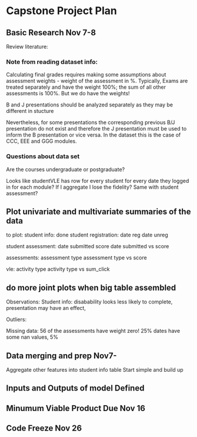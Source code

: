 # Capstone Project Plan


## Basic Research Nov 7-8
Review literature:


### Note from reading dataset info:
Calculating final grades requires making some assumptions about assessment weights - weight of the assessment in %. Typically, Exams are treated separately and have the weight 100%; the sum of all other assessments is 100%. But we do have the weights!

B and J presentations should be analyzed separately as they may be different in stucture 

Nevertheless, for some presentations the corresponding previous B/J presentation do not exist and therefore the J presentation must be used to inform the B presentation or vice versa. In the dataset this is the case of CCC, EEE and GGG modules.

### Questions about data set
Are the courses undergraduate or postgraduate?

Looks like studentVLE has row for every student for every date they logged in for each module? If I aggregate I lose the fidelity?
Same with student assessment?

## Plot univariate and multivariate summaries of the data
to plot: 
student info: done
student registration:
    date reg
    date unreg

student assessment:
    date submitted
    score
    date submitted vs score

assessments:
    assessment type
    assessment type vs score

vle:
    activity type
    activity type vs sum_click

do more joint plots when big table assembled
---

Observations:
Student info: disabability looks less likely to complete, presentation may have an effect, 

Outliers:


Missing data:
56 of the assessments have weight zero! 25%
dates have some nan values, 5%


## Data merging and prep Nov7-
Aggregate other features into student info table
Start simple and build up



## Inputs and Outputs of model Defined


## Minumum Viable Product Due Nov 16


## Code Freeze Nov 26
